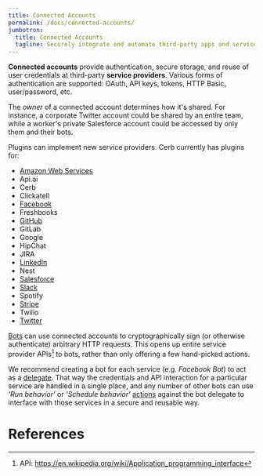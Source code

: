 ```yaml
---
title: Connected Accounts
permalink: /docs/connected-accounts/
jumbotron:
  title: Connected Accounts
  tagline: Securely integrate and automate third-party apps and services
---
```


**Connected accounts** provide authentication, secure storage, and reuse of user credentials at third-party **service providers**.  Various forms of authentication are supported: OAuth, API keys, tokens, HTTP Basic, user/password, etc.

The _owner_ of a connected account determines how it's shared.  For instance, a corporate Twitter account could be shared by an entire team, while a worker's private Salesforce account could be accessed by only them and their bots.

Plugins can implement new service providers. Cerb currently has plugins for:

- [Amazon Web Services](/guides/integrations/aws/lambda/)
- Api.ai
- Cerb
- Clickatell
- [Facebook](/guides/integrations/facebook/configure-plugin/)
- Freshbooks
- [GitHub](/guides/integrations/github/configure-plugin/)
- GitLab
- Google
- HipChat
- JIRA
- [LinkedIn](/guides/integrations/linkedin/configure-plugin/)
- Nest
- [Salesforce](/guides/integrations/salesforce/configure-plugin/)
- [Slack](/guides/integrations/slack/configure-plugin/)
- Spotify
- [Stripe](/guides/integrations/stripe/configure-plugin/)
- Twilio
- [Twitter](/guides/integrations/twitter/configure-plugin/)

[Bots](/docs/bots) can use connected accounts to cryptographically sign (or otherwise authenticate) arbitrary HTTP requests.  This opens up entire service provider APIs[^api] to bots, rather than only offering a few hand-picked actions.

We recommend creating a bot for each service (e.g. _Facebook Bot_) to act as a [delegate](/docs/bots/#delegation). That way the credentials and API interaction for a particular service are handled in a single place, and any number of other bots can use _'Run behavior'_ or _'Schedule behavior'_ [actions](/docs/bots/#actions) against the bot delegate to interface with those services in a secure and reusable way.

# References

[^api]: API: <https://en.wikipedia.org/wiki/Application_programming_interface>